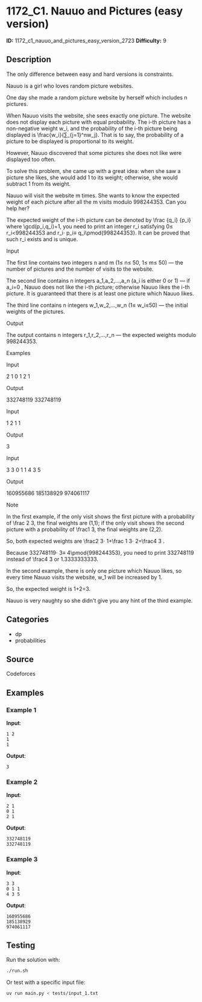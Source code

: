 # 1172_C1. Nauuo and Pictures (easy version)

**ID:** 1172_c1_nauuo_and_pictures_easy_version_2723
**Difficulty:** 9

## Description

The only difference between easy and hard versions is constraints.

Nauuo is a girl who loves random picture websites.

One day she made a random picture website by herself which includes n pictures.

When Nauuo visits the website, she sees exactly one picture. The website does not display each picture with equal probability. The i-th picture has a non-negative weight w_i, and the probability of the i-th picture being displayed is \frac{w_i}{∑_{j=1}^nw_j}. That is to say, the probability of a picture to be displayed is proportional to its weight.

However, Nauuo discovered that some pictures she does not like were displayed too often. 

To solve this problem, she came up with a great idea: when she saw a picture she likes, she would add 1 to its weight; otherwise, she would subtract 1 from its weight.

Nauuo will visit the website m times. She wants to know the expected weight of each picture after all the m visits modulo 998244353. Can you help her?

The expected weight of the i-th picture can be denoted by \frac {q_i} {p_i} where \gcd(p_i,q_i)=1, you need to print an integer r_i satisfying 0≤ r_i<998244353 and r_i⋅ p_i≡ q_i\pmod{998244353}. It can be proved that such r_i exists and is unique.

Input

The first line contains two integers n and m (1≤ n≤ 50, 1≤ m≤ 50) — the number of pictures and the number of visits to the website.

The second line contains n integers a_1,a_2,…,a_n (a_i is either 0 or 1) — if a_i=0 , Nauuo does not like the i-th picture; otherwise Nauuo likes the i-th picture. It is guaranteed that there is at least one picture which Nauuo likes.

The third line contains n integers w_1,w_2,…,w_n (1≤ w_i≤50) — the initial weights of the pictures.

Output

The output contains n integers r_1,r_2,…,r_n — the expected weights modulo 998244353.

Examples

Input


2 1
0 1
2 1


Output


332748119
332748119


Input


1 2
1
1


Output


3


Input


3 3
0 1 1
4 3 5


Output


160955686
185138929
974061117

Note

In the first example, if the only visit shows the first picture with a probability of \frac 2 3, the final weights are (1,1); if the only visit shows the second picture with a probability of \frac1 3, the final weights are (2,2).

So, both expected weights are \frac2 3⋅ 1+\frac 1 3⋅ 2=\frac4 3 .

Because 332748119⋅ 3≡ 4\pmod{998244353}, you need to print 332748119 instead of \frac4 3 or 1.3333333333.

In the second example, there is only one picture which Nauuo likes, so every time Nauuo visits the website, w_1 will be increased by 1.

So, the expected weight is 1+2=3.

Nauuo is very naughty so she didn't give you any hint of the third example.

## Categories

- dp
- probabilities

## Source

Codeforces

## Examples

### Example 1

**Input**:
```
1 2
1
1
```

**Output**:
```
3
```

### Example 2

**Input**:
```
2 1
0 1
2 1
```

**Output**:
```
332748119
332748119
```

### Example 3

**Input**:
```
3 3
0 1 1
4 3 5
```

**Output**:
```
160955686
185138929
974061117
```


## Testing

Run the solution with:

```bash
./run.sh
```

Or test with a specific input file:

```bash
uv run main.py < tests/input_1.txt
```
